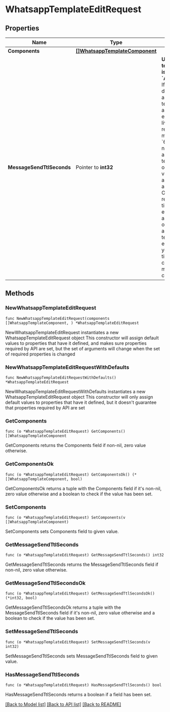 # WhatsappTemplateEditRequest

## Properties

Name | Type | Description | Notes
------------ | ------------- | ------------- | -------------
**Components** | [**[]WhatsappTemplateComponent**](WhatsappTemplateComponent.md) |  | 
**MessageSendTtlSeconds** | Pointer to **int32** | **Use only for template category is &#x60;AUTHENTICATION&#x60;.** If we are unable to deliver an authentication template for an amount of time that exceeds its time-to-live, we will stop retrying and drop the message. Defaults to &#x60;600&#x60; seconds for newly created authentication templates. To override the default value, set this field to a value between &#x60;60&#x60; and &#x60;600&#x60; seconds. Or set it to &#x60;-1&#x60; resulting in a 30-day time-to-live. We encourage you to set a time-to-live for all of your authentication templates, preferably equal to or less than your code expiration time, to ensure your customers only get a message when a code is still usable. | [optional] 

## Methods

### NewWhatsappTemplateEditRequest

`func NewWhatsappTemplateEditRequest(components []WhatsappTemplateComponent, ) *WhatsappTemplateEditRequest`

NewWhatsappTemplateEditRequest instantiates a new WhatsappTemplateEditRequest object
This constructor will assign default values to properties that have it defined,
and makes sure properties required by API are set, but the set of arguments
will change when the set of required properties is changed

### NewWhatsappTemplateEditRequestWithDefaults

`func NewWhatsappTemplateEditRequestWithDefaults() *WhatsappTemplateEditRequest`

NewWhatsappTemplateEditRequestWithDefaults instantiates a new WhatsappTemplateEditRequest object
This constructor will only assign default values to properties that have it defined,
but it doesn't guarantee that properties required by API are set

### GetComponents

`func (o *WhatsappTemplateEditRequest) GetComponents() []WhatsappTemplateComponent`

GetComponents returns the Components field if non-nil, zero value otherwise.

### GetComponentsOk

`func (o *WhatsappTemplateEditRequest) GetComponentsOk() (*[]WhatsappTemplateComponent, bool)`

GetComponentsOk returns a tuple with the Components field if it's non-nil, zero value otherwise
and a boolean to check if the value has been set.

### SetComponents

`func (o *WhatsappTemplateEditRequest) SetComponents(v []WhatsappTemplateComponent)`

SetComponents sets Components field to given value.


### GetMessageSendTtlSeconds

`func (o *WhatsappTemplateEditRequest) GetMessageSendTtlSeconds() int32`

GetMessageSendTtlSeconds returns the MessageSendTtlSeconds field if non-nil, zero value otherwise.

### GetMessageSendTtlSecondsOk

`func (o *WhatsappTemplateEditRequest) GetMessageSendTtlSecondsOk() (*int32, bool)`

GetMessageSendTtlSecondsOk returns a tuple with the MessageSendTtlSeconds field if it's non-nil, zero value otherwise
and a boolean to check if the value has been set.

### SetMessageSendTtlSeconds

`func (o *WhatsappTemplateEditRequest) SetMessageSendTtlSeconds(v int32)`

SetMessageSendTtlSeconds sets MessageSendTtlSeconds field to given value.

### HasMessageSendTtlSeconds

`func (o *WhatsappTemplateEditRequest) HasMessageSendTtlSeconds() bool`

HasMessageSendTtlSeconds returns a boolean if a field has been set.


[[Back to Model list]](../README.md#documentation-for-models) [[Back to API list]](../README.md#documentation-for-api-endpoints) [[Back to README]](../README.md)
